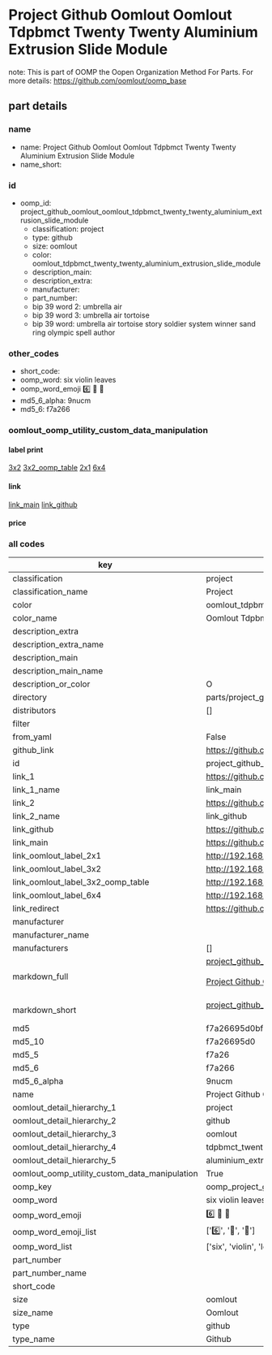 # Project Github Oomlout Oomlout Tdpbmct Twenty Twenty Aluminium Extrusion Slide Module  

note: This is part of OOMP the Oopen Organization Method For Parts. For more details: https://github.com/oomlout/oomp_base

##  part details
  







### name
* name: Project Github Oomlout Oomlout Tdpbmct Twenty Twenty Aluminium Extrusion Slide Module
* name_short: 
### id
* oomp_id: project_github_oomlout_oomlout_tdpbmct_twenty_twenty_aluminium_extrusion_slide_module
  * classification: project
  * type: github
  * size: oomlout
  * color: oomlout_tdpbmct_twenty_twenty_aluminium_extrusion_slide_module
  * description_main: 
  * description_extra: 
  * manufacturer: 
  * part_number: 
  * bip 39 word 2: umbrella air
  * bip 39 word 3: umbrella air tortoise
  * bip 39 word: umbrella air tortoise story soldier system winner sand ring olympic spell author

### other_codes
* short_code: 
* oomp_word: six violin leaves
* oomp_word_emoji :six: :violin: :leaves:
* md5_6_alpha: 9nucm
* md5_6: f7a266






### oomlout_oomp_utility_custom_data_manipulation
#### label print
[3x2](http://192.168.1.245:1112/?label=oomp%209nucm)
[3x2_oomp_table](http://192.168.1.108:1112/?label=oomp%209nucm)
[2x1](http://192.168.1.242:1112/?label=oomp%209nucm)
[6x4](http://192.168.1.55:1112/?label=oomp%209nucm)    

#### link

[link_main](https://github.com/oomlout/oomlout_oomp_version_1_messy/tree/main/parts/project_github_oomlout_oomlout_tdpbmct_twenty_twenty_aluminium_extrusion_slide_module) [link_github](https://github.com/oomlout/oomlout_oomp_version_1_messy/tree/main/parts/project_github_oomlout_oomlout_tdpbmct_twenty_twenty_aluminium_extrusion_slide_module)                             

#### price







### all codes 
| key | value |  
| --- | --- |  
| classification | project |  
| classification_name | Project |  
| color | oomlout_tdpbmct_twenty_twenty_aluminium_extrusion_slide_module |  
| color_name | Oomlout Tdpbmct Twenty Twenty Aluminium Extrusion Slide Module |  
| description_extra |  |  
| description_extra_name |  |  
| description_main |  |  
| description_main_name |  |  
| description_or_color | O  |  
| directory | parts/project_github_oomlout_oomlout_tdpbmct_twenty_twenty_aluminium_extrusion_slide_module |  
| distributors | [] |  
| filter |  |  
| from_yaml | False |  
| github_link | https://github.com/oomlout/oomlout_oomp_part_src/tree/main/parts/project_github_oomlout_oomlout_tdpbmct_twenty_twenty_aluminium_extrusion_slide_module |  
| id | project_github_oomlout_oomlout_tdpbmct_twenty_twenty_aluminium_extrusion_slide_module |  
| link_1 | https://github.com/oomlout/oomlout_oomp_version_1_messy/tree/main/parts/project_github_oomlout_oomlout_tdpbmct_twenty_twenty_aluminium_extrusion_slide_module |  
| link_1_name | link_main |  
| link_2 | https://github.com/oomlout/oomlout_oomp_version_1_messy/tree/main/parts/project_github_oomlout_oomlout_tdpbmct_twenty_twenty_aluminium_extrusion_slide_module |  
| link_2_name | link_github |  
| link_github | https://github.com/oomlout/oomlout_oomp_version_1_messy/tree/main/parts/project_github_oomlout_oomlout_tdpbmct_twenty_twenty_aluminium_extrusion_slide_module |  
| link_main | https://github.com/oomlout/oomlout_oomp_version_1_messy/tree/main/parts/project_github_oomlout_oomlout_tdpbmct_twenty_twenty_aluminium_extrusion_slide_module |  
| link_oomlout_label_2x1 | http://192.168.1.242:1112/?label=oomp%209nucm |  
| link_oomlout_label_3x2 | http://192.168.1.245:1112/?label=oomp%209nucm |  
| link_oomlout_label_3x2_oomp_table | http://192.168.1.108:1112/?label=oomp%209nucm |  
| link_oomlout_label_6x4 | http://192.168.1.55:1112/?label=oomp%209nucm |  
| link_redirect | https://github.com/oomlout/oomlout_oomp_version_1_messy/tree/main/parts/project_github_oomlout_oomlout_tdpbmct_twenty_twenty_aluminium_extrusion_slide_module |  
| manufacturer |  |  
| manufacturer_name |  |  
| manufacturers | [] |  
| markdown_full | [project_github_oomlout_oomlout_tdpbmct_twenty_twenty_aluminium_extrusion_slide_module](none)<br>[](none)<br>[Project Github Oomlout Oomlout Tdpbmct Twenty Twenty Aluminium Extrusion Slide Module](none)<br><br> |  
| markdown_short | [project_github_oomlout_oomlout_tdpbmct_twenty_twenty_aluminium_extrusion_slide_module](none)<br><br> |  
| md5 | f7a26695d0bf3f7f73674d69cb015f61 |  
| md5_10 | f7a26695d0 |  
| md5_5 | f7a26 |  
| md5_6 | f7a266 |  
| md5_6_alpha | 9nucm |  
| name | Project Github Oomlout Oomlout Tdpbmct Twenty Twenty Aluminium Extrusion Slide Module |  
| oomlout_detail_hierarchy_1 | project |  
| oomlout_detail_hierarchy_2 | github |  
| oomlout_detail_hierarchy_3 | oomlout |  
| oomlout_detail_hierarchy_4 | tdpbmct_twenty_twenty |  
| oomlout_detail_hierarchy_5 | aluminium_extrusion_slide_module |  
| oomlout_oomp_utility_custom_data_manipulation | True |  
| oomp_key | oomp_project_github_oomlout_oomlout_tdpbmct_twenty_twenty_aluminium_extrusion_slide_module |  
| oomp_word | six violin leaves |  
| oomp_word_emoji | :six: :violin: :leaves: |  
| oomp_word_emoji_list | [':six:', ':violin:', ':leaves:'] |  
| oomp_word_list | ['six', 'violin', 'leaves'] |  
| part_number |  |  
| part_number_name |  |  
| short_code |  |  
| size | oomlout |  
| size_name | Oomlout |  
| type | github |  
| type_name | Github |  
